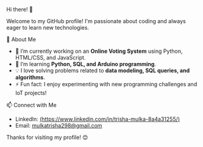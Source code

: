 Hi there! 👋

Welcome to my GitHub profile! I'm passionate about coding and always eager to learn new technologies.

 🚀 About Me
- 🔭 I’m currently working on an **Online Voting System** using Python, HTML/CSS, and JavaScript.
- 🌱 I’m learning **Python, SQL, and Arduino programming**.
- 💡 I love solving problems related to **data modeling, SQL queries, and algorithms**.
- ⚡ Fun fact: I enjoy experimenting with new programming challenges and IoT projects!

 📫 Connect with Me
- LinkedIn: [(https://www.linkedin.com/in/trisha-mulka-8a4a31255/)](#)
- Email: mulkatrisha298@gmail.com

Thanks for visiting my profile! 😊
